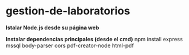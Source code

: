 # gestion-de-laboratorios

**Istalar Node.js desde su página web**

**Instalar dependencias principales (desde el cmd)**
npm install express mssql body-parser cors pdf-creator-node html-pdf

